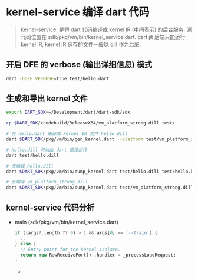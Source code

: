 # kernel-service 编译 dart 代码

> kernel-service: 是将 dart 代码编译成 kernel IR (中间表示) 的后台服务. 源代码位置在 sdk/pkg/vm/bin/kernel_service.dart. dart jit 后端只能运行 kernel IR, kernel IR 保存的文件一般以 dill 作为后缀.

## 开启 DFE 的 verbose (输出详细信息) 模式
```bash
dart -DDFE_VERBOSE=true test/hello.dart
```

## 生成和导出 kernel 文件
```bash
export DART_SDK=~/Development/dart/dart-sdk/sdk

cp $DART_SDK/xcodebuild/ReleaseX64/vm_platform_strong.dill test/

# 将 hello.dart 编译成 kernel IR 文件 hello.dill
dart $DART_SDK/pkg/vm/bin/gen_kernel.dart --platform test/vm_platform_strong.dill -o test/hello.dill test/hello.dart

# hello.dill 可以由 dart 直接运行
dart test/hello.dill

# 反编译 hello.dill
dart $DART_SDK/pkg/vm/bin/dump_kernel.dart test/hello.dill test/hello.kernel.txt

# 反编译 vm_platform_strong.dill
dart $DART_SDK/pkg/vm/bin/dump_kernel.dart test/vm_platform_strong.dill test/vm_platform_strong.kernel.txt
```
## kernel-service 代码分析

- main (sdk/pkg/vm/bin/kernel_service.dart)
  ```dart
  if ((args?.length ?? 0) > 1 && args[0] == '--train') {
    ...
  } else {
    // Entry point for the Kernel isolate.
    return new RawReceivePort()..handler = _processLoadRequest;
  }
  ```
  - 